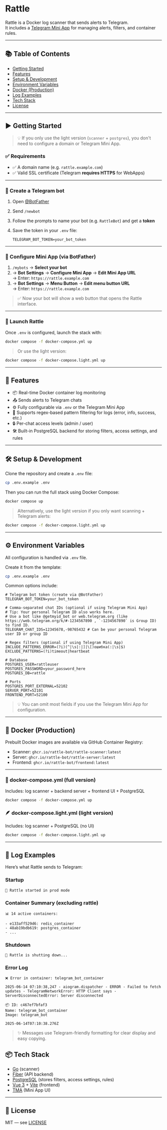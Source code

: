 # Rattle

Rattle is a Docker log scanner that sends alerts to Telegram.  
It includes a [Telegram Mini App](https://core.telegram.org/bots/webapps) for managing alerts, filters, and container rules.

---

## 📚 Table of Contents

- [Getting Started](#️-getting-started)
- [Features](#-features)
- [Setup & Development](#️-setup--development)
- [Environment Variables](#️-environment-variables)
- [Docker (Production)](#-docker-production)
- [Log Examples](#-log-examples)
- [Tech Stack](#-tech-stack)
- [License](#-license)

---

## ▶️ Getting Started

> 💡 If you only use the light version (`scanner` + `postgres`), you don't need to configure a domain or Telegram Mini App.

### ✅ Requirements

- ✅ A domain name (e.g. `rattle.example.com`)
- ✅ Valid SSL certificate (Telegram **requires HTTPS** for WebApps)

---

### 🤖 Create a Telegram bot

1. Open [@BotFather](https://t.me/BotFather)
2. Send `/newbot`
3. Follow the prompts to name your bot (e.g. `RattleBot`) and get a **token**
4. Save the token in your `.env` file:

    ```env
    TELEGRAM_BOT_TOKEN=your_bot_token
    ```

---

### 🧩 Configure Mini App (via BotFather)

1. `/mybots` → **Select your bot**
2. → **Bot Settings** → **Configure Mini App** → **Edit Mini App URL**  
   → Enter: `https://rattle.example.com`
3. → **Bot Settings** → **Menu Button** → **Edit menu button URL**  
   → Enter: `https://rattle.example.com`

> ✅ Now your bot will show a web button that opens the Rattle interface.

---

### 🚀 Launch Rattle

Once `.env` is configured, launch the stack with:

```bash
docker compose -f docker-compose.yml up
```

> Or use the light version:

```bash
docker compose -f docker-compose.light.yml up
```

---

## 🚀 Features

- 📦 Real-time Docker container log monitoring
- 📤 Sends alerts to Telegram chats
- ⚙️ Fully configurable via `.env` or the Telegram Mini App
- 🧠 Supports regex-based pattern filtering for logs (error, info, success, etc.)
- 🔒 Per-chat access levels (admin / user)
- 🛠️ Built-in PostgreSQL backend for storing filters, access settings, and rules

---

## 🛠️ Setup & Development

Clone the repository and create a `.env` file:

```bash
cp .env.example .env
```

Then you can run the full stack using Docker Compose:

```bash
docker compose up
```

> Alternatively, use the light version if you only want scanning + Telegram alerts:

```bash
docker compose -f docker-compose.light.yml up
```

---

## ⚙️ Environment Variables

All configuration is handled via `.env` file.

Create it from the template:

```bash
cp .env.example .env
```

Common options include:

```env
# Telegram bot token (create via @BotFather)
TELEGRAM_BOT_TOKEN=your_bot_token

# Comma-separated chat IDs (optional if using Telegram Mini App)
# Tip: Your personal Telegram ID also works here.
# Use a bot like @getmyid_bot or web.telegram.org (like https://web.telegram.org/k/#-1234567890 , `-1234567890` is Group ID) to find ID.
TELEGRAM_CHAT_IDS=12345678,-98765432 # Can be your personal Telegram user ID or group ID

# Regex filters (optional if using Telegram Mini App)
INCLUDE_PATTERNS_ERROR=(?i)(^|\s|:|]|\[)ошибка(:|\s|$)
EXCLUDE_PATTERNS=(?i)timeout|heartbeat

# Database
POSTGRES_USER=rattleuser
POSTGRES_PASSWORD=your_password_here
POSTGRES_DB=rattle

# Ports
POSTGRES_PORT_EXTERNAL=52102
SERVER_PORT=52101
FRONTEND_PORT=52100
```

> 💡 You can omit most fields if you use the Telegram Mini App for configuration.

---

## 🐳 Docker (Production)

Prebuilt Docker images are available via GitHub Container Registry:

- Scanner: `ghcr.io/rattle-bot/rattle-scanner:latest`
- Server: `ghcr.io/rattle-bot/rattle-server:latest`
- Frontend: `ghcr.io/rattle-bot/frontend:latest`

---

### 🔧 docker-compose.yml (full version)

Includes: log scanner + backend server + frontend UI + PostgreSQL

```bash
docker compose -f docker-compose.yml up
```

### 🪶 docker-compose.light.yml (light version)

Includes: log scanner + PostgreSQL (no UI)

```bash
docker compose -f docker-compose.light.yml up
```

---

## 🧪 Log Examples

Here’s what Rattle sends to Telegram:

### Startup

```text
🚀 Rattle started in prod mode
```

### Container Summary (excluding rattle)

```text
📊 14 active containers:

- e133aff529d6: redis_container
- 48ab19bdb619: postgres_container
- ...
```

### Shutdown

```text
🛑 Rattle is shutting down...
```

### Error Log

```text
❌ Error in container: telegram_bot_container

2025-06-14 07:10:38,247 - aiogram.dispatcher - ERROR - Failed to fetch updates - TelegramNetworkError: HTTP Client says - ServerDisconnectedError: Server disconnected

📦 ID: c467ef7bfaf3
Name: telegram_bot_container
Image: telegram_bot

2025-06-14T07:10:38.276Z
```

> ✨ Messages use Telegram-friendly formatting for clear display and easy copying.

## 📦 Tech Stack

- [Go](https://go.dev/) (scanner)
- [Fiber](https://gofiber.io/) (API backend)
- [PostgreSQL](https://www.postgresql.org/) (stores filters, access settings, rules)
- [Vue 3](https://vuejs.org/) + [Vite](https://vite.dev/) (frontend)
- [TMA](https://core.telegram.org/bots/webapps) (Mini App UI)

---

## 📝 License

MIT — see [LICENSE](./LICENSE)
